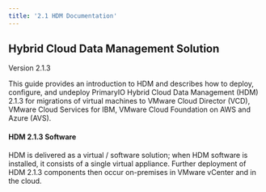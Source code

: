 ```yaml
---
title: '2.1 HDM Documentation'
---
```


## Hybrid Cloud Data Management Solution
Version 2.1.3

This guide provides an introduction to HDM and describes how to deploy, configure, and undeploy PrimaryIO Hybrid Cloud Data Management (HDM) 2.1.3 for migrations of virtual machines to VMware Cloud Director (VCD), VMware Cloud Services for IBM, VMware Cloud Foundation on AWS and Azure (AVS).

#### HDM 2.1.3 Software

HDM is delivered as a virtual / software solution; when HDM software is installed, it consists of a single virtual appliance. Further deployment of HDM 2.1.3 components then occur on-premises in VMware vCenter and in the cloud.

